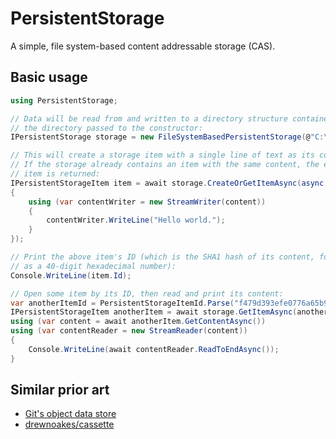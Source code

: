 # PersistentStorage #

A simple, file system-based content addressable storage (CAS).

## Basic usage ##

```csharp
using PersistentStorage;

// Data will be read from and written to a directory structure contained in
// the directory passed to the constructor:
IPersistentStorage storage = new FileSystemBasedPersistentStorage(@"C:\path\to\some\directory");

// This will create a storage item with a single line of text as its content.
// If the storage already contains an item with the same content, the existing
// item is returned:
IPersistentStorageItem item = await storage.CreateOrGetItemAsync(async (Stream content) =>
{
    using (var contentWriter = new StreamWriter(content))
    {
        contentWriter.WriteLine("Hello world.");
    }
});

// Print the above item's ID (which is the SHA1 hash of its content, formatted
// as a 40-digit hexadecimal number):
Console.WriteLine(item.Id);

// Open some item by its ID, then read and print its content:
var anotherItemId = PersistentStorageItemId.Parse("f479d393efe0776a65b9523319422e0a3dfc9baf");
IPersistentStorageItem anotherItem = await storage.GetItemAsync(anotherItemId);
using (var content = await anotherItem.GetContentAsync())
using (var contentReader = new StreamReader(content))
{
    Console.WriteLine(await contentReader.ReadToEndAsync());
}
```

## Similar prior art ##

 * [Git's object data store](https://git-scm.com/book/en/v2/Git-Internals-Git-Objects)
 * [drewnoakes/cassette](https://github.com/drewnoakes/cassette)
